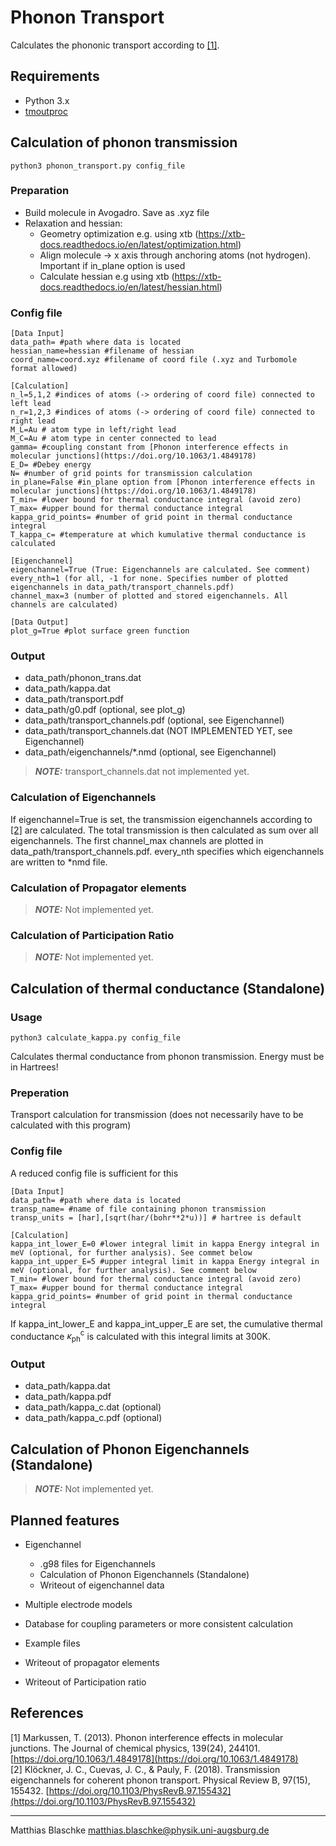 # Phonon Transport
Calculates the phononic transport according to [[1]](#1).
## Requirements
* Python 3.x
* [tmoutproc](https://github.com/blaschma/tmoutproc/)


## Calculation of phonon transmission
```` 
python3 phonon_transport.py config_file
```` 
### Preparation
* Build molecule in Avogadro. Save as .xyz file 
* Relaxation and hessian:
    * Geometry optimization e.g. using xtb (https://xtb-docs.readthedocs.io/en/latest/optimization.html)
    * Align molecule -> x axis through anchoring atoms (not hydrogen). Important if in_plane option is used
    * Calculate hessian e.g using xtb (https://xtb-docs.readthedocs.io/en/latest/hessian.html)

### Config file
```` 
[Data Input]
data_path= #path where data is located
hessian_name=hessian #filename of hessian
coord_name=coord.xyz #filename of coord file (.xyz and Turbomole format allowed)

[Calculation]
n_l=5,1,2 #indices of atoms (-> ordering of coord file) connected to left lead
n_r=1,2,3 #indices of atoms (-> ordering of coord file) connected to right lead
M_L=Au # atom type in left/right lead
M_C=Au # atom type in center connected to lead
gamma= #coupling constant from [Phonon interference effects in molecular junctions](https://doi.org/10.1063/1.4849178)
E_D= #Debey energy
N= #number of grid points for transmission calculation
in_plane=False #in_plane option from [Phonon interference effects in molecular junctions](https://doi.org/10.1063/1.4849178)
T_min= #lower bound for thermal conductance integral (avoid zero)
T_max= #upper bound for thermal conductance integral
kappa_grid_points= #number of grid point in thermal conductance integral
T_kappa_c= #temperature at which kumulative thermal conductance is calculated

[Eigenchannel]
eigenchannel=True (True: Eigenchannels are calculated. See comment)
every_nth=1 (for all, -1 for none. Specifies number of plotted eigenchannels in data_path/transport_channels.pdf)
channel_max=3 (number of plotted and stored eigenchannels. All channels are calculated)

[Data Output]
plot_g=True #plot surface green function 

````

### Output
* data_path/phonon_trans.dat
* data_path/kappa.dat
* data_path/transport.pdf
* data_path/g0.pdf (optional, see plot_g)
* data_path/transport_channels.pdf (optional, see Eigenchannel)
* data_path/transport_channels.dat (NOT IMPLEMENTED YET, see Eigenchannel)
* data_path/eigenchannels/*.nmd (optional, see Eigenchannel)

> **_NOTE:_**  transport_channels.dat not implemented yet.

### Calculation of Eigenchannels
If eigenchannel=True is set, the transmission eigenchannels according to  [[2]](#1) are calculated. The total transmission is then calculated as sum over all eigenchannels. The first channel_max channels are plotted in data_path/transport_channels.pdf. every_nth specifies which eigenchannels are written to *nmd file. 

### Calculation of Propagator elements
> **_NOTE:_**  Not implemented yet.

### Calculation of Participation Ratio
> **_NOTE:_**  Not implemented yet.

## Calculation of thermal conductance (Standalone)
### Usage
```` 
python3 calculate_kappa.py config_file
```` 
Calculates thermal conductance from phonon transmission. Energy must be in Hartrees!
### Preperation
Transport calculation for transmission (does not necessarily have to be calculated with this program)
### Config file
A reduced config file is sufficient for this
```` 
[Data Input]
data_path= #path where data is located
transp_name= #name of file containing phonon transmission
transp_units = [har],[sqrt(har/(bohr**2*u))] # hartree is default

[Calculation]
kappa_int_lower_E=0 #lower integral limit in kappa Energy integral in meV (optional, for further analysis). See commet below
kappa_int_upper_E=5 #upper integral limit in kappa Energy integral in meV (optional, for further analysis). See comment below
T_min= #lower bound for thermal conductance integral (avoid zero)
T_max= #upper bound for thermal conductance integral
kappa_grid_points= #number of grid point in thermal conductance integral
````
If kappa_int_lower_E and kappa_int_upper_E are set, the cumulative thermal conductance $\kappa^{\mathrm{c}}_{\mathrm{ph}}$ is calculated with this integral limits at 300K.

### Output
* data_path/kappa.dat
* data_path/kappa.pdf
* data_path/kappa_c.dat (optional)
* data_path/kappa_c.pdf (optional)

## Calculation of Phonon Eigenchannels (Standalone)
> **_NOTE:_**  Not implemented yet.


## Planned features
* Eigenchannel
  * .g98 files for Eigenchannels
  * Calculation of Phonon Eigenchannels (Standalone)
  * Writeout of eigenchannel data
  
* Multiple electrode models
* Database for coupling parameters or more consistent calculation
* Example files
* Writeout of propagator elements
* Writeout of Participation ratio



## References
<a id="1">[1]</a> 
Markussen, T. (2013).
Phonon interference effects in molecular junctions. 
The Journal of chemical physics, 139(24), 244101.
[https://doi.org/10.1063/1.4849178](https://doi.org/10.1063/1.4849178) \
<a id="1">[2]</a> 
Klöckner, J. C., Cuevas, J. C., & Pauly, F. (2018). Transmission eigenchannels for coherent phonon transport. Physical Review B, 97(15), 155432.
[https://doi.org/10.1103/PhysRevB.97.155432](https://doi.org/10.1103/PhysRevB.97.155432)

***
Matthias Blaschke [matthias.blaschke@physik.uni-augsburg.de](matthias.blaschke@pyhsik.uni-augsburg.de)

